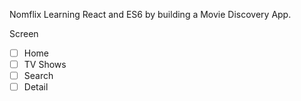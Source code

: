 Nomflix
Learning React and ES6 by building a Movie Discovery App.

Screen

- [ ] Home
- [ ] TV Shows
- [ ] Search
- [ ] Detail
